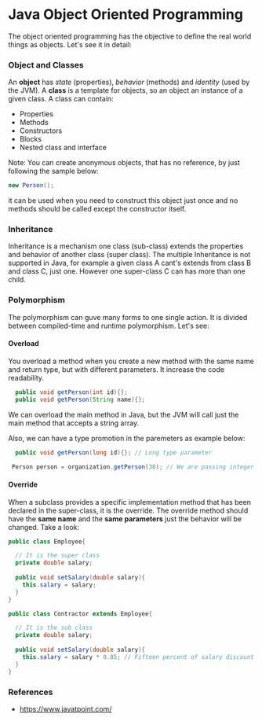# Java Object Oriented Programming

The object oriented programming has the objective to define the real world things as objects. Let's see it in detail:

### Object and Classes

An **object** has *state* (properties), *behavior* (methods) and *identity* (used by the JVM). A **class** is a template for objects, so an object an instance of a given class. A class can contain:

* Properties
* Methods
* Constructors
* Blocks
* Nested class and interface

Note: You can create anonymous objects, that has no reference, by just following the sample below:

```java
new Person();
```

it can be used when you need to construct this object just once and no methods should be called except the constructor itself.


### Inheritance

Inheritance is a mechanism one class (sub-class) extends the properties and behavior of another class (super class). The multiple Inheritance is not supported in Java, for example a given class A cant's extends from class B and class C, just one. However one super-class C can has more than one child.

### Polymorphism

The polymorphism can guve many forms to one single action. It is divided between compiled-time and runtime polymorphism. Let's see:

#### Overload

You overload a method when you create a new method with the same name and return type, but with different parameters. It increase the code readability.

```java
  public void getPerson(int id){};
  public void getPerson(String name){};
```

We can overload the main method in Java, but the JVM will call just the main method that accepts a string array.

Also, we can have a type promotion in the paremeters as example below:

```java
  public void getPerson(long id){}; // Long type parameter
```

```java
 Person person = organization.getPerson(30); // We are passing integer type that will be promoted to long
```

#### Override

When a subclass provides a specific implementation method that has been declared in the super-class, it is the override. The override method should have the **same name** and the **same parameters** just the behavior will be changed. Take a look:

```java
public class Employee{

  // It is the super class
  private double salary;
  
  public void setSalary(double salary){
    this.salary = salary; 
  }
}

public class Contractor extends Employee{

  // It is the sub class
  private double salary;
  
  public void setSalary(double salary){
    this.salary = salary * 0.85; // Fifteen percent of salary discount 
  }
}
```


### References
* https://www.javatpoint.com/
